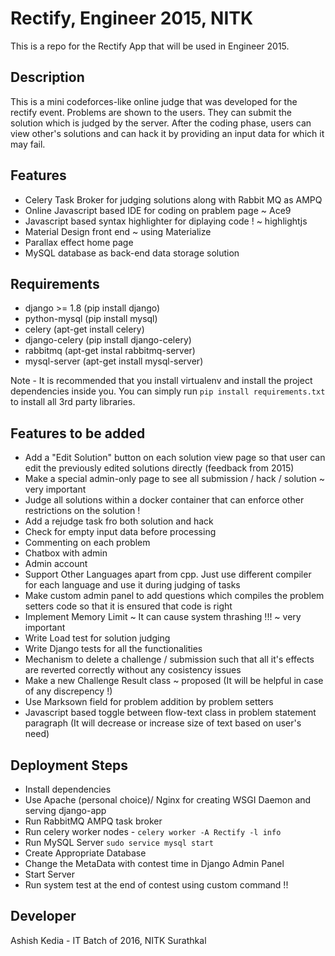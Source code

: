Rectify, Engineer 2015, NITK
============================

This is a repo for the Rectify App that will be used in Engineer 2015.

Description
-----------
This is a mini codeforces-like online judge that was developed for the rectify event. Problems are shown to the users. They can submit the solution which is judged by the server. After the coding phase, users can view other's solutions and can hack it by providing an input data for which it may fail.

Features
--------
* Celery Task Broker for judging solutions along with Rabbit MQ as AMPQ
* Online Javascript based IDE for coding on prablem page ~ Ace9
* Javascript based syntax highlighter for diplaying code ! ~ highlightjs
* Material Design front end ~ using Materialize
* Parallax effect home page
* MySQL database as back-end data storage solution

Requirements
------------

* django >= 1.8 (pip install django)
* python-mysql (pip install mysql)
* celery (apt-get install celery)
* django-celery (pip install django-celery)
* rabbitmq (apt-get instal rabbitmq-server)
* mysql-server (apt-get install mysql-server)

Note - It is recommended that you install virtualenv and install the project dependencies inside you. You can simply run `pip install requirements.txt` to install all 3rd party libraries.

Features to be added
--------------------
* Add a "Edit Solution" button on each solution view page so that user can edit the previously edited solutions directly (feedback from 2015)
* Make a special admin-only page to see all submission / hack / solution ~ very important
* Judge all solutions within a docker container that can enforce other restrictions on the solution !
* Add a rejudge task fro both solution and hack
* Check for empty input data before processing
* Commenting on each problem
* Chatbox with admin
* Admin account
* Support Other Languages apart from cpp. Just use different compiler for each language and use it during judging of tasks
* Make custom admin panel to add questions which compiles the problem setters code so that it is ensured that code is right
* Implement Memory Limit ~ It can cause system thrashing !!! ~ very important
* Write Load test for solution judging
* Write Django tests for all the functionalities
* Mechanism to delete a challenge / submission such that all it's effects are reverted correctly without any cosistency issues
* Make a new Challenge Result class ~ proposed (It will be helpful in case of any discrepency !)
* Use Marksown field for problem addition by problem setters
* Javascript based toggle between flow-text class in problem statement paragraph (It will decrease or increase size of text based on user's need)

Deployment Steps
----------------

* Install dependencies
* Use Apache (personal choice)/ Nginx for creating WSGI Daemon and serving django-app
* Run RabbitMQ AMPQ task broker
* Run celery worker nodes - `celery worker -A Rectify -l info`
* Run MySQL Server `sudo service mysql start`
* Create Appropriate Database
* Change the MetaData with contest time in Django Admin Panel
* Start Server
* Run system test at the end of contest using custom command !!

Developer
---------

Ashish Kedia - IT Batch of 2016, NITK Surathkal